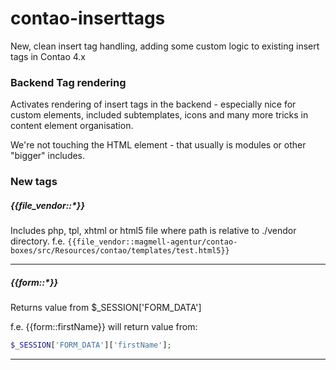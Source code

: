 # contao-inserttags
New, clean insert tag handling, adding some custom logic to existing insert tags in Contao 4.x

### Backend Tag rendering

Activates rendering of insert tags in the backend - especially nice for custom elements, included subtemplates, icons and many more tricks in content element organisation.

We're not touching the HTML element - that usually is modules or other "bigger" includes.

### New tags

##### {{file_vendor::*}}
Includes php, tpl, xhtml or html5 file where path is relative to ./vendor directory.
f.e. ```{{file_vendor::magmell-agentur/contao-boxes/src/Resources/contao/templates/test.html5}}```

---
##### {{form::*}}
Returns value from $_SESSION['FORM_DATA']

f.e. {{form::firstName}} will return value from:
```php
$_SESSION['FORM_DATA']['firstName'];
```
---
